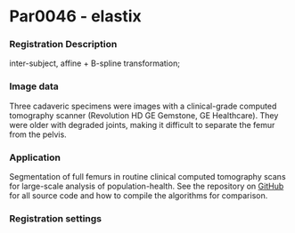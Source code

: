 # Par0046 - elastix

###  Registration Description
inter-subject, affine + B-spline transformation;	

###  Image data

Three cadaveric specimens were images with a clinical-grade computed tomography scanner (Revolution HD GE Gemstone, GE Healthcare). They were older with degraded joints, making it difficult to separate the femur from the pelvis.

###  Application

Segmentation of full femurs in routine clinical computed tomography scans for large-scale analysis of population-health. See the repository on [GitHub][1] for all source code and how to compile the algorithms for comparison.

###  Registration settings

[1]: https://github.com/Bonelab/FemurSegmentation-MSKI2017

